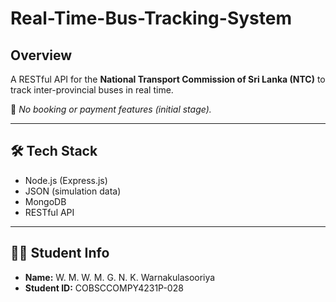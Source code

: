 # Real-Time-Bus-Tracking-System

## Overview  
A RESTful API for the **National Transport Commission of Sri Lanka (NTC)** to track inter-provincial buses in real time.

🚫 *No booking or payment features (initial stage).*  

---

## 🛠️ Tech Stack  
- Node.js (Express.js)  
- JSON (simulation data)  
- MongoDB 
- RESTful API  

---

## 👨‍🎓 Student Info  
- **Name:** W. M. W. M. G. N. K. Warnakulasooriya
- **Student ID:** COBSCCOMPY4231P-028  
